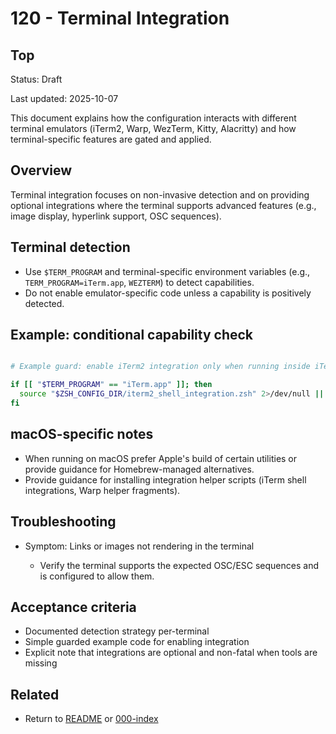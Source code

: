 # 120 - Terminal Integration

## Top

Status: Draft

Last updated: 2025-10-07

This document explains how the configuration interacts with different terminal emulators (iTerm2, Warp, WezTerm, Kitty, Alacritty) and how terminal-specific features are gated and applied.

## Overview

Terminal integration focuses on non-invasive detection and on providing optional integrations where the terminal supports advanced features (e.g., image display, hyperlink support, OSC sequences).

## Terminal detection

- Use `$TERM_PROGRAM` and terminal-specific environment variables (e.g., `TERM_PROGRAM=iTerm.app`, `WEZTERM`) to detect capabilities.
- Do not enable emulator-specific code unless a capability is positively detected.


## Example: conditional capability check

```bash

# Example guard: enable iTerm2 integration only when running inside iTerm

if [[ "$TERM_PROGRAM" == "iTerm.app" ]]; then
  source "$ZSH_CONFIG_DIR/iterm2_shell_integration.zsh" 2>/dev/null || true
fi
```

## macOS-specific notes

- When running on macOS prefer Apple's build of certain utilities or provide guidance for Homebrew-managed alternatives.
- Provide guidance for installing integration helper scripts (iTerm shell integrations, Warp helper fragments).


## Troubleshooting

- Symptom: Links or images not rendering in the terminal

  - Verify the terminal supports the expected OSC/ESC sequences and is configured to allow them.


## Acceptance criteria

- Documented detection strategy per-terminal
- Simple guarded example code for enabling integration
- Explicit note that integrations are optional and non-fatal when tools are missing


## Related

- Return to [README](README.md) or [000-index](000-index.md)

